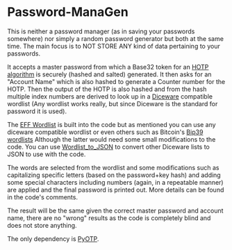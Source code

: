 # Password-ManaGen
This is neither a password manager (as in saving your passwords somewhere) nor simply a random password generator but both at the same time. The main focus is to NOT STORE ANY kind of data pertaining to your passwords.

It accepts a master password from which a Base32 token for an [HOTP algorithm](https://en.wikipedia.org/wiki/HMAC-based_One-Time_Password) is securely (hashed and salted) generated.
It then asks for an "Account Name" which is also hashed to generate a Counter number for the HOTP.
Then the output of the HOTP is also hashed and from the hash multiple index numbers are derived to look up in a [Diceware](https://en.wikipedia.org/wiki/Diceware) compatible wordlist
(Any wordlist works really, but since Diceware is the standard for password it is used).

The [EFF Wordlist](https://www.eff.org/dice) is built into the code but as mentioned you can use any diceware compatible wordlist or even others such as Bitcoin's [Bip39 wordlists](https://github.com/bitcoin/bips/blob/master/bip-0039/bip-0039-wordlists.md) Although the latter would need some small modifications to the code.
You can use [Wordlist_to_JSON](https://gist.github.com/MedStuCoder/1fe47de8501e56b2feb0c2a30e91d07b) to convert other Diceware lists to JSON to use with the code.

The words are selected from the wordlist and some modifications such as capitalizing specific letters (based on the password+key hash) and adding some special characters including numbers (again, in a repeatable manner) are applied and the final password is printed out. More details can be found in the code's comments.

The result will be the same given the correct master password and account name, there are no "wrong" results as the code is completely blind and does not store anything.

The only dependency is [PyOTP](https://pypi.org/project/pyotp/).

